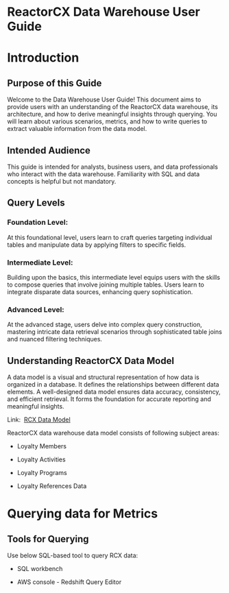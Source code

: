 # ReactorCX Data Warehouse User Guide

# Introduction

## Purpose of this Guide

Welcome to the Data Warehouse User Guide! This document aims to provide
users with an understanding of the ReactorCX data warehouse, its
architecture, and how to derive meaningful insights through querying.
You will learn about various scenarios, metrics, and how to write
queries to extract valuable information from the data model.

## Intended Audience

This guide is intended for analysts, business users, and data
professionals who interact with the data warehouse. Familiarity with SQL
and data concepts is helpful but not mandatory.

## Query Levels

### Foundation Level:

At this foundational level, users learn to craft queries targeting
individual tables and manipulate data by applying filters to specific
fields.

### Intermediate Level:

Building upon the basics, this intermediate level equips users with the
skills to compose queries that involve joining multiple tables. Users
learn to integrate disparate data sources, enhancing query
sophistication.

### Advanced Level:

At the advanced stage, users delve into complex query construction,
mastering intricate data retrieval scenarios through sophisticated table
joins and nuanced filtering techniques.


## Understanding ReactorCX Data Model

A data model is a visual and structural representation of how data is
organized in a database. It defines the relationships between different
data elements. A well-designed data model ensures data accuracy,
consistency, and efficient retrieval. It forms the foundation for
accurate reporting and meaningful insights.

Link:  [RCX Data
Model](https://loyaltymethods.sharepoint.com/:u:/s/RCXHydTeam/EbGXd9APhzJHtMrQ_w7hwAsBaUjr7oxv8Nw1vZgnphZ-Ag?e=6M9k0I)

ReactorCX data warehouse data model consists of following subject areas:

- Loyalty Members

- Loyalty Activities

- Loyalty Programs

- Loyalty References Data

# Querying data for Metrics

## Tools for Querying

Use below SQL-based tool to query RCX data:

- SQL workbench

- AWS console - Redshift Query Editor
